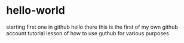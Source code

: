 # hello-world
starting first one in github
hello there this is the first of my own github account tutorial lesson of how to use guthub for various purposes
